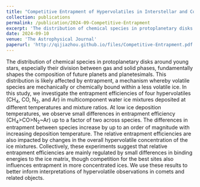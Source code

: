 ```yaml
---
title: "Competitive Entrapment of Hypervolatiles in Interstellar and Cometary Water Ice Analogs"
collection: publications
permalink: /publication/2024-09-Competitive-Entrapment
excerpt: 'The distribution of chemical species in protoplanetary disks around young stars, especially their division between gas and solid phases, fundamentally shapes the composition of future planets and planetesimals. This distribution is likely affected by entrapment, a mechanism whereby volatile species are mechanically or chemically bound within a less volatile ice. In this study, we experimentally investigate the entrapment efficiencies of four hypervolatiles (CH<sub>4</sub>, CO, N<sub>2</sub>, and Ar) in multicomponent water ice mixtures deposited at different temperatures and mixture ratios. We use these results to better inform interpretations of hypervolatile observations in comets and related objects.'
date: 2024-09-10
venue: 'The Astrophysical Journal'
paperurl: 'http://qijiazhou.github.io/files/Competitive-Entrapment.pdf'
---
```

The distribution of chemical species in protoplanetary disks around young stars, especially their division between gas and solid phases, fundamentally shapes the composition of future planets and planetesimals. This distribution is likely affected by entrapment, a mechanism whereby volatile species are mechanically or chemically bound within a less volatile ice. In this study, we investigate the entrapment efficiencies of four hypervolatiles (CH<sub>4</sub>, CO, N<sub>2</sub>, and Ar) in multicomponent water ice mixtures deposited at different temperatures and mixture ratios. At low ice deposition temperatures, we observe small differences in entrapment efficiency (CH<sub>4</sub>>CO>N<sub>2</sub>~Ar) up to a factor of two across species. The differences in entrapment between species increase by up to an order of magnitude with increasing deposition temperature. The relative entrapment efficiencies are also impacted by changes in the overall hypervolatile concentration of the ice mixtures. Collectively, these experiments suggest that relative entrapment efficiencies are mainly regulated by small differences in binding energies to the ice matrix, though competition for the best sites also influences entrapment in more concentrated ices. We use these results to better inform interpretations of hypervolatile observations in comets and related objects.


<!--The contents above will be part of a list of publications, if the user clicks the link for the publication than the contents of section will be rendered as a full page, allowing you to provide more information about the paper for the reader. When publications are displayed as a single page, the contents of the above "citation" field will automatically be included below this section in a smaller font.-->
